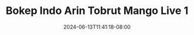 --- 
title: "Bokep Indo Arin Tobrut Mango Live 1"
description: "download bokeh Bokep Indo Arin Tobrut Mango Live 1 instagram   new"
date: 2024-06-13T11:41:18-08:00
file_code: "rf37wdabwenf"
draft: false
cover: "ce5hfx41zt4lrvq3.jpg"
tags: ["Bokep", "Indo", "Arin", "Tobrut", "Mango", "Live", "bokep-indo", "bokep-viral", "bokep-ig"]
length: 2445
fld_id: "1482785"
foldername: "Arin super toge"
categories: ["Arin super toge"]
views: 0
---